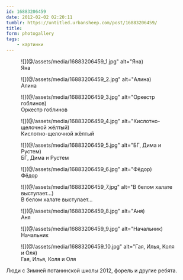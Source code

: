 ```yaml
---
id: 16883206459
date: 2012-02-02 02:20:11
tumblr: https://untitled.urbansheep.com/post/16883206459/
title:
form: photogallery
tags:
    - картинки
---
```


<div class="gallery">
<figure>
![](@/assets/media/16883206459_1.jpg" alt="Яна)
<figcaption>Яна</figcaption>
</figure>
<figure>
![](@/assets/media/16883206459_2.jpg" alt="Алина)
<figcaption>Алина</figcaption>
</figure>
<figure>
![](@/assets/media/16883206459_3.jpg" alt="Оркестр гоблинов)
<figcaption>Оркестр гоблинов</figcaption>
</figure>
<figure>
![](@/assets/media/16883206459_4.jpg" alt="Кислотно-щелочной жёлтый)
<figcaption>Кислотно-щелочной жёлтый</figcaption>
</figure>
<figure>
![](@/assets/media/16883206459_5.jpg" alt="БГ, Дима и Рустем)
<figcaption>БГ, Дима и Рустем</figcaption>
</figure>
<figure>
![](@/assets/media/16883206459_6.jpg" alt="Фёдор)
<figcaption>Фёдор</figcaption>
</figure>
<figure>
![](@/assets/media/16883206459_7.jpg" alt="В белом халате выступает...)
<figcaption>В белом халате выступает...</figcaption>
</figure>
<figure>
![](@/assets/media/16883206459_8.jpg" alt="Аня)
<figcaption>Аня</figcaption>
</figure>
<figure>
![](@/assets/media/16883206459_9.jpg" alt="Начальник)
<figcaption>Начальник</figcaption>
</figure>
<figure>
![](@/assets/media/16883206459_10.jpg" alt="Гая, Илья, Коля и Оля)
<figcaption>Гая, Илья, Коля и Оля</figcaption>
</figure>
</div>

<p>Люди с Зимней потанинской школы 2012, форель и другие ребята.</p>
